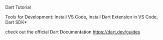 Dart Tutorial

Tools for Development:
Install VS Code,
Install Dart Extension in VS Code,
Dart SDK*

check out the official Dart Documentation
https://dart.dev/guides




